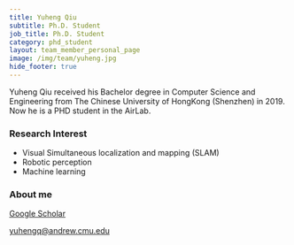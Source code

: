 ```yaml
---
title: Yuheng Qiu
subtitle: Ph.D. Student
job_title: Ph.D. Student
category: phd_student
layout: team_member_personal_page
image: /img/team/yuheng.jpg
hide_footer: true
---
```


Yuheng Qiu received his Bachelor degree in Computer Science and Engineering from The Chinese University of HongKong (Shenzhen) in 2019. Now he is a  PHD student in the AirLab.

### Research Interest

* Visual Simultaneous localization and mapping (SLAM)
* Robotic perception
* Machine learning

### About me

[Google Scholar](https://scholar.google.com/citations?user=aEK45mEAAAAJ)

yuhengq@andrew.cmu.edu

